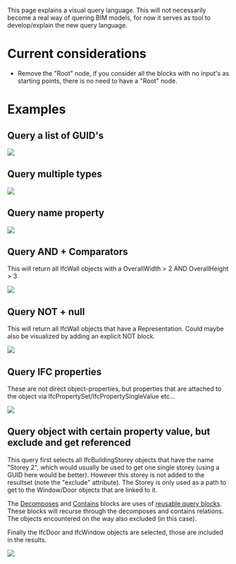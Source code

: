 This page explains a visual query language. This will not necessarily become a real way of quering BIM models, for now it serves as tool to develop/explain the new query language.

# Current considerations
- Remove the "Root" node, if you consider all the blocks with no input's as starting points, there is no need to have a "Root" node.

# Examples

## Query a list of GUID's

![](https://raw.githubusercontent.com/opensourceBIM/BIMserver/master/Documentation/img/queryguids.png)

## Query multiple types

![](https://raw.githubusercontent.com/opensourceBIM/BIMserver/master/Documentation/img/query2types.png)

## Query name property

![](https://raw.githubusercontent.com/opensourceBIM/BIMserver/master/Documentation/img/querynameproperty.png)

## Query AND + Comparators

This will return all IfcWall objects with a OverallWidth > 2 AND OverallHeight > 3

![](https://raw.githubusercontent.com/opensourceBIM/BIMserver/master/Documentation/img/queryand.png)

## Query NOT + null

This will return all IfcWall objects that have a Representation. Could maybe also be visualized by adding an explicit NOT block.

![](https://raw.githubusercontent.com/opensourceBIM/BIMserver/master/Documentation/img/querynotnull.png)

## Query IFC properties

These are not direct object-properties, but properties that are attached to the object via IfcPropertySet/IfcPropertySingleValue etc...

![](https://raw.githubusercontent.com/opensourceBIM/BIMserver/master/Documentation/img/querycomplexproperties.png)

## Query object with certain property value, but exclude and get referenced

This query first selects all IfcBuildingStorey objects that have the name "Storey 2", which would usually be used to get one single storey (using a GUID here would be better). However this storey is not added to the resultset (note the "exclude" attribute). The Storey is only used as a path to get to the Window/Door objects that are linked to it.

The [Decomposes](https://github.com/opensourceBIM/BIMserver/wiki/Reusable-query-%22Decomposes%22) and [Contains](https://github.com/opensourceBIM/BIMserver/wiki/Reusable-query-%22Contains%22) blocks are uses of [reusable query blocks](https://github.com/opensourceBIM/BIMserver/wiki/Reusable-query-blocks). These blocks will recurse through the decomposes and contains relations. The objects encountered on the way also excluded (in this case).

Finally the IfcDoor and IfcWindow objects are selected, those are included in the results.

![](https://raw.githubusercontent.com/opensourceBIM/BIMserver/master/Documentation/img/query1storeywindowsanddoors.png)



